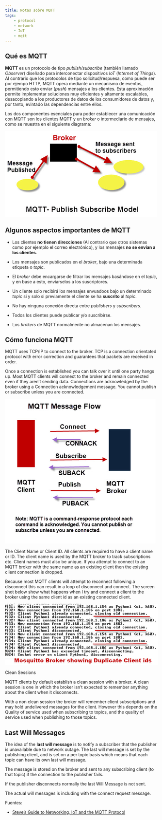 ```yaml
---
title: Notas sobre MQTT
tags:
    - protocol
    - network
    - IoT
    - mqtt
---
```


## Qué es MQTT

**MQTT** es un protocolo de tipo _publish/subscribe_ (también llamado
_Observer_) diseñado para interconectar dispositivos _IoT_ (_Internet of
Things_). Al contrario que los protocolos de tipo solicitud/respuesa,
como puede ser por ejempo HTTP, MQTT opera mediante un mecanismo de
eventos, permitiendo esto enviar (_push_) mensajes a los clientes. Esta
aproximación permite implementar soluciones muy eficientes y altamente
escalables, desacoplando a los productores de datos de los consumidores
de datos y, por tanto, evintado las dependencias entre ellos.

Los dos componentes esenciales para poder establecer una comunicación
con MQTT son los clientes MQTT y un _broker_ o intermediario de
mensajes, como se muestra en el siguiente diagrama:

![Modelo Publicación/Subscripcion de MQTT](mqtt/mqtt-model.jpg)


## Algunos aspectos importantes de MQTT

- Los clientes **no tienen direcciones** (Al contrario que otros
  sistemas como por ejemplo el correo electrónico), y los mensajes **no
  se envían a los clientes**.

- Los mensajes son publicados en el _broker_, bajo una determinada
  etiqueta o _topic_.
  
- El _broker_ debe encargarse de filtrar los mensajes basándose en el
  _topic_, y en base a esto, enviarselos a los suscriptores.

- Un cliente solo recibirá los mensajes envuadoos bajo un determinado
  _topic_ si y solo si previamente el cliente se ha **suscrito** al
  _topic_.

- No hay ninguna conexión directa entre _publishers_ y _subscribers_.

- Todos los clientes puede publicar y/o suscribirse.

- Los _brokers_ de MQTT normalmente no almacenan los mensajes.


## Cómo funciona MQTT

MQTT uses TCP/IP to connect to the broker. TCP is a connection
orientated protocol with error correction and guarantees that packets
are received in order.

Once a connection is established you can talk over it until one party
hangs up.  Most MQTT clients will connect to the broker and remain
connected even if they aren’t sending data. Connections are acknowledged
by the broker using a Connection acknowledgement message. You cannot publish or subscribe unless you are connected.

![Protocolo de conexión de MQTT](mqtt/mqtt-protocol.jpg)

The Client Name or Client ID. All clients are required to have a client
name or ID.  The client name is used by the MQTT broker to track
subscriptions etc.  Client names must also be unique.  If you attempt to
connect to an MQTT broker with the same name as an existing client then
the existing client connection is dropped.

Because most MQTT clients will attempt to reconnect following a
disconnect this can result in a loop of disconnect and connect.  The
screen shot below show what happens when I try and connect a client to
the broker using the same client id as an existing connected client.

![Errores de conexión](mqtt/mqtt-trace.jpg)


Clean Sessions

MQTT clients by default establish a clean session with a broker.  A
clean session is one in which the broker isn’t expected to remember
anything about the client when it disconnects.

With a non clean session the broker will remember client subscriptions
and may hold undelivered messages for the client.  However this depends
on the Quality of service used when subscribing to topics, and the
quality of service used when publishing to those topics.

## Last Will Messages

The idea of the **last will message** is to notify a subscriber that the publisher is unavailable due to network outage. The last will message is set by the publishing client, and is set on a per topic basis which means that each topic can have its own last will message.

The message is stored on the broker and sent to any subscribing client
(to that topic) if the connection to the publisher fails.

If the publisher disconnects normally the last Will Message is not sent.

The actual will messages is including with the connect request message.

Fuentes:

- [Steve’s Guide to Networking, IoT and the MQTT Protocol](http://www.steves-internet-guide.com/)
